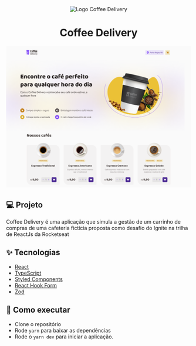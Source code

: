 <div align="center">
  <img title="Logo Coffee Delivery" src="public/coffee-delivery.png" />

  <h1>Coffee Delivery</h1>
</div>

<img src=".github/capa.png" />

## 💻 Projeto

Coffee Delivery é uma aplicação que simula a gestão de um carrinho de compras de uma cafeteria fictícia proposta como desafio do Ignite na trilha de ReactJs da Rocketseat

## ✨ Tecnologias

- [React](https://reactjs.org/) 
- [TypeScript](https://www.typescriptlang.org/)
- [Styled Components](https://styled-components.com/)
- [React Hook Form](https://react-hook-form.com/)
- [Zod](https://zod.dev/)

## 🚀 Como executar

- Clone o repositório
- Rode `yarn` para baixar as dependências
- Rode o `yarn dev` para iniciar a aplicação.